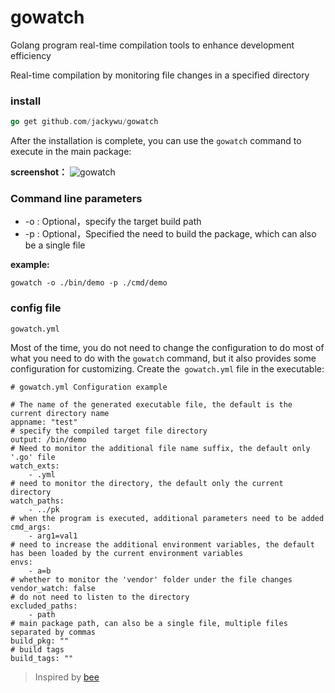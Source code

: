 # gowatch

Golang program real-time compilation tools to enhance development efficiency

Real-time compilation by monitoring file changes in a specified directory

### install

```go
go get github.com/jackywu/gowatch
```

After the installation is complete, you can use the `gowatch` command to execute in the main package:

**screenshot：**
![gowatch](./screenshot/gowatch.png)


### Command line parameters

- -o : Optional，specify the target build path
- -p : Optional，Specified the need to build the package, which can also be a single file

**example:**

`gowatch -o ./bin/demo -p ./cmd/demo`

### config file

`gowatch.yml`

Most of the time, you do not need to change the configuration to do most of what you need to do with the `gowatch` command, but it also provides some configuration for customizing. Create the` gowatch.yml` file in the executable:

```
# gowatch.yml Configuration example

# The name of the generated executable file, the default is the current directory name
appname: "test"
# specify the compiled target file directory
output: /bin/demo
# Need to monitor the additional file name suffix, the default only '.go' file
watch_exts:
    - .yml
# need to monitor the directory, the default only the current directory
watch_paths:
    - ../pk
# when the program is executed, additional parameters need to be added
cmd_args:
    - arg1=val1
# need to increase the additional environment variables, the default has been loaded by the current environment variables
envs:
    - a=b
# whether to monitor the 'vendor' folder under the file changes
vendor_watch: false
# do not need to listen to the directory
excluded_paths:
    - path
# main package path, can also be a single file, multiple files separated by commas
build_pkg: ""
# build tags
build_tags: ""

```




>Inspired by [bee](https://github.com/beego/bee)
